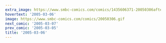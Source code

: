 ```yaml
---
extra_image: https://www.smbc-comics.com/comics/1435606371-20050306after.png
hovertext: '2005-03-06'
image: https://www.smbc-comics.com/comics/20050306.gif
next_comic: '2005-03-07'
prev_comic: '2005-03-05'
title: '2005-03-06'
---
```


